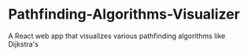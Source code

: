 # Pathfinding-Algorithms-Visualizer
A React web app that visualizes various pathfinding algorithms like Dijkstra's
